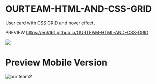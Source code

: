 
# OURTEAM-HTML-AND-CSS-GRID

User card with CSS GRID and hover effect.



PREVIEW https://erik161.github.io/OURTEAM-HTML-AND-CSS-GRID


![](img/present.png)


# Preview Mobile Version

![our team2](https://user-images.githubusercontent.com/26189854/65059649-9b164c00-d933-11e9-8298-ff78eddc49ea.gif)





